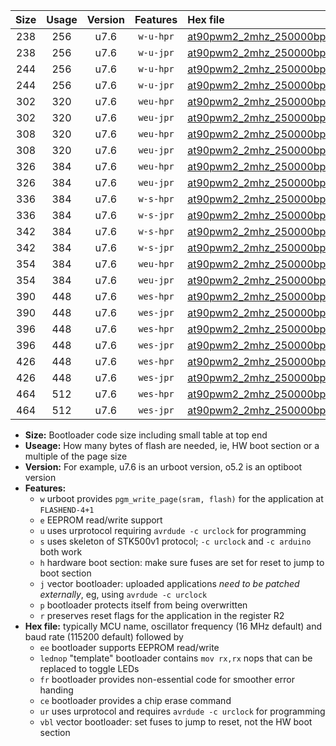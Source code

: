|Size|Usage|Version|Features|Hex file|
|:-:|:-:|:-:|:-:|:--|
|238|256|u7.6|`w-u-hpr`|[at90pwm2_2mhz_250000bps_ur.hex](https://raw.githubusercontent.com/stefanrueger/urboot/main/at90pwm2_2mhz_250000bps_ur.hex)|
|238|256|u7.6|`w-u-jpr`|[at90pwm2_2mhz_250000bps_ur_vbl.hex](https://raw.githubusercontent.com/stefanrueger/urboot/main/at90pwm2_2mhz_250000bps_ur_vbl.hex)|
|244|256|u7.6|`w-u-hpr`|[at90pwm2_2mhz_250000bps_lednop_ur.hex](https://raw.githubusercontent.com/stefanrueger/urboot/main/at90pwm2_2mhz_250000bps_lednop_ur.hex)|
|244|256|u7.6|`w-u-jpr`|[at90pwm2_2mhz_250000bps_lednop_ur_vbl.hex](https://raw.githubusercontent.com/stefanrueger/urboot/main/at90pwm2_2mhz_250000bps_lednop_ur_vbl.hex)|
|302|320|u7.6|`weu-hpr`|[at90pwm2_2mhz_250000bps_ee_ur.hex](https://raw.githubusercontent.com/stefanrueger/urboot/main/at90pwm2_2mhz_250000bps_ee_ur.hex)|
|302|320|u7.6|`weu-jpr`|[at90pwm2_2mhz_250000bps_ee_ur_vbl.hex](https://raw.githubusercontent.com/stefanrueger/urboot/main/at90pwm2_2mhz_250000bps_ee_ur_vbl.hex)|
|308|320|u7.6|`weu-hpr`|[at90pwm2_2mhz_250000bps_ee_lednop_ur.hex](https://raw.githubusercontent.com/stefanrueger/urboot/main/at90pwm2_2mhz_250000bps_ee_lednop_ur.hex)|
|308|320|u7.6|`weu-jpr`|[at90pwm2_2mhz_250000bps_ee_lednop_ur_vbl.hex](https://raw.githubusercontent.com/stefanrueger/urboot/main/at90pwm2_2mhz_250000bps_ee_lednop_ur_vbl.hex)|
|326|384|u7.6|`weu-hpr`|[at90pwm2_2mhz_250000bps_ee_lednop_fr_ur.hex](https://raw.githubusercontent.com/stefanrueger/urboot/main/at90pwm2_2mhz_250000bps_ee_lednop_fr_ur.hex)|
|326|384|u7.6|`weu-jpr`|[at90pwm2_2mhz_250000bps_ee_lednop_fr_ur_vbl.hex](https://raw.githubusercontent.com/stefanrueger/urboot/main/at90pwm2_2mhz_250000bps_ee_lednop_fr_ur_vbl.hex)|
|336|384|u7.6|`w-s-hpr`|[at90pwm2_2mhz_250000bps.hex](https://raw.githubusercontent.com/stefanrueger/urboot/main/at90pwm2_2mhz_250000bps.hex)|
|336|384|u7.6|`w-s-jpr`|[at90pwm2_2mhz_250000bps_vbl.hex](https://raw.githubusercontent.com/stefanrueger/urboot/main/at90pwm2_2mhz_250000bps_vbl.hex)|
|342|384|u7.6|`w-s-hpr`|[at90pwm2_2mhz_250000bps_lednop.hex](https://raw.githubusercontent.com/stefanrueger/urboot/main/at90pwm2_2mhz_250000bps_lednop.hex)|
|342|384|u7.6|`w-s-jpr`|[at90pwm2_2mhz_250000bps_lednop_vbl.hex](https://raw.githubusercontent.com/stefanrueger/urboot/main/at90pwm2_2mhz_250000bps_lednop_vbl.hex)|
|354|384|u7.6|`weu-hpr`|[at90pwm2_2mhz_250000bps_ee_lednop_fr_ce_ur.hex](https://raw.githubusercontent.com/stefanrueger/urboot/main/at90pwm2_2mhz_250000bps_ee_lednop_fr_ce_ur.hex)|
|354|384|u7.6|`weu-jpr`|[at90pwm2_2mhz_250000bps_ee_lednop_fr_ce_ur_vbl.hex](https://raw.githubusercontent.com/stefanrueger/urboot/main/at90pwm2_2mhz_250000bps_ee_lednop_fr_ce_ur_vbl.hex)|
|390|448|u7.6|`wes-hpr`|[at90pwm2_2mhz_250000bps_ee.hex](https://raw.githubusercontent.com/stefanrueger/urboot/main/at90pwm2_2mhz_250000bps_ee.hex)|
|390|448|u7.6|`wes-jpr`|[at90pwm2_2mhz_250000bps_ee_vbl.hex](https://raw.githubusercontent.com/stefanrueger/urboot/main/at90pwm2_2mhz_250000bps_ee_vbl.hex)|
|396|448|u7.6|`wes-hpr`|[at90pwm2_2mhz_250000bps_ee_lednop.hex](https://raw.githubusercontent.com/stefanrueger/urboot/main/at90pwm2_2mhz_250000bps_ee_lednop.hex)|
|396|448|u7.6|`wes-jpr`|[at90pwm2_2mhz_250000bps_ee_lednop_vbl.hex](https://raw.githubusercontent.com/stefanrueger/urboot/main/at90pwm2_2mhz_250000bps_ee_lednop_vbl.hex)|
|426|448|u7.6|`wes-hpr`|[at90pwm2_2mhz_250000bps_ee_lednop_fr.hex](https://raw.githubusercontent.com/stefanrueger/urboot/main/at90pwm2_2mhz_250000bps_ee_lednop_fr.hex)|
|426|448|u7.6|`wes-jpr`|[at90pwm2_2mhz_250000bps_ee_lednop_fr_vbl.hex](https://raw.githubusercontent.com/stefanrueger/urboot/main/at90pwm2_2mhz_250000bps_ee_lednop_fr_vbl.hex)|
|464|512|u7.6|`wes-hpr`|[at90pwm2_2mhz_250000bps_ee_lednop_fr_ce.hex](https://raw.githubusercontent.com/stefanrueger/urboot/main/at90pwm2_2mhz_250000bps_ee_lednop_fr_ce.hex)|
|464|512|u7.6|`wes-jpr`|[at90pwm2_2mhz_250000bps_ee_lednop_fr_ce_vbl.hex](https://raw.githubusercontent.com/stefanrueger/urboot/main/at90pwm2_2mhz_250000bps_ee_lednop_fr_ce_vbl.hex)|

- **Size:** Bootloader code size including small table at top end
- **Useage:** How many bytes of flash are needed, ie, HW boot section or a multiple of the page size
- **Version:** For example, u7.6 is an urboot version, o5.2 is an optiboot version
- **Features:**
  + `w` urboot provides `pgm_write_page(sram, flash)` for the application at `FLASHEND-4+1`
  + `e` EEPROM read/write support
  + `u` uses urprotocol requiring `avrdude -c urclock` for programming
  + `s` uses skeleton of STK500v1 protocol; `-c urclock` and `-c arduino` both work
  + `h` hardware boot section: make sure fuses are set for reset to jump to boot section
  + `j` vector bootloader: uploaded applications *need to be patched externally*, eg, using `avrdude -c urclock`
  + `p` bootloader protects itself from being overwritten
  + `r` preserves reset flags for the application in the register R2
- **Hex file:** typically MCU name, oscillator frequency (16 MHz default) and baud rate (115200 default) followed by
  + `ee` bootloader supports EEPROM read/write
  + `lednop` "template" bootloader contains `mov rx,rx` nops that can be replaced to toggle LEDs
  + `fr` bootloader provides non-essential code for smoother error handing
  + `ce` bootloader provides a chip erase command
  + `ur` uses urprotocol and requires `avrdude -c urclock` for programming
  + `vbl` vector bootloader: set fuses to jump to reset, not the HW boot section
